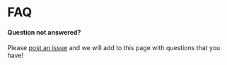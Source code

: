 # FAQ

#### Question not answered?
Please [post an issue](https://github.com/reZach/secure-electron-template/issues/new) and we will add to this page with questions that you have!